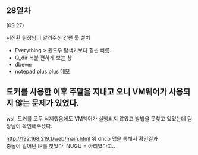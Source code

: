 ## 28일차
(09.27)

서진환 팀장님이 알려주신 간편 툴 설치
- Everything > 윈도우 탐색기보다 훨씬 빠름.
- Q_dir 복붙 편하게 보는 창
- dbever
- notepad plus plus 메모

## 도커를 사용한 이후 주말을 지내고 오니 VM웨어가 사용되지 않는 문제가 있었다.
wsl, 도커를 모두 삭제했음에도 VM웨어가 실행되지 않았고
방법을 못찾고 있었는데 팀장님이 확인해주셨다.


http://192.168.219.1/web/main.html
위 dhcp 맵을 통해서 확인결과\
충돌이 일어난 IP를 찾았다. NUGU = 아리였다고..

